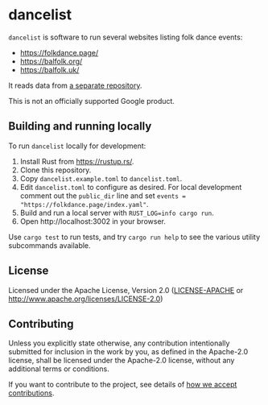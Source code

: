 # dancelist

`dancelist` is software to run several websites listing folk dance events:

- https://folkdance.page/
- https://balfolk.org/
- https://balfolk.uk/

It reads data from [a separate repository](https://github.com/qwandor/dancelist-data).

This is not an officially supported Google product.

## Building and running locally

To run `dancelist` locally for development:

1. Install Rust from https://rustup.rs/.
2. Clone this repository.
3. Copy `dancelist.example.toml` to `dancelist.toml`.
4. Edit `dancelist.toml` to configure as desired. For local development comment out the `public_dir`
   line and set `events = "https://folkdance.page/index.yaml"`.
5. Build and run a local server with `RUST_LOG=info cargo run`.
6. Open http://localhost:3002 in your browser.

Use `cargo test` to run tests, and try `cargo run help` to see the various utility subcommands
available.

## License

Licensed under the Apache License, Version 2.0 ([LICENSE-APACHE](LICENSE-APACHE) or
http://www.apache.org/licenses/LICENSE-2.0)

## Contributing

Unless you explicitly state otherwise, any contribution intentionally submitted for inclusion in the
work by you, as defined in the Apache-2.0 license, shall be licensed under the Apache-2.0 license,
without any additional terms or conditions.

If you want to contribute to the project, see details of
[how we accept contributions](CONTRIBUTING.md).
